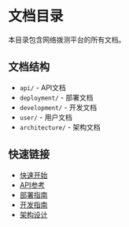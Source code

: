 # 文档目录

本目录包含网络拨测平台的所有文档。

## 文档结构

- `api/` - API文档
- `deployment/` - 部署文档
- `development/` - 开发文档
- `user/` - 用户文档
- `architecture/` - 架构文档

## 快速链接

- [快速开始](user/quick-start.md)
- [API参考](api/reference.md)
- [部署指南](deployment/guide.md)
- [开发指南](development/guide.md)
- [架构设计](architecture/overview.md)